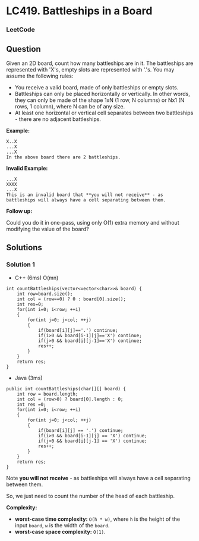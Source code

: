 # LC419. Battleships in a Board

### LeetCode

## Question

Given an 2D board, count how many battleships are in it. The battleships are represented with 'X's, empty slots are represented with '.'s. You may assume the following rules:

* You receive a valid board, made of only battleships or empty slots.
* Battleships can only be placed horizontally or vertically. In other words, they can only be made of the shape 1xN (1 row, N columns) or Nx1 (N rows, 1 column), where N can be of any size.
* At least one horizontal or vertical cell separates between two battleships - there are no adjacent battleships.

**Example:**

```
X..X
...X
...X
In the above board there are 2 battleships.
```

**Invalid Example:**
```
...X
XXXX
...X
This is an invalid board that **you will not receive** - as battleships will always have a cell separating between them.
```

**Follow up:**

Could you do it in one-pass, using only O(1) extra memory and without modifying the value of the board?

## Solutions

### Solution 1

* C++ (6ms) O(mn)
```
int countBattleships(vector<vector<char>>& board) {
    int row=board.size();
    int col = (row==0) ? 0 : board[0].size();
    int res=0;
    for(int i=0; i<row; ++i)
    {
        for(int j=0; j<col; ++j)
        {
            if(board[i][j]=='.') continue;
            if(i>0 && board[i-1][j]=='X') continue;
            if(j>0 && board[i][j-1]=='X') continue;
            res++;
        }
    }
    return res;
}
```

* Java (3ms)
```
public int countBattleships(char[][] board) {
    int row = board.length;
    int col = (row>0) ? board[0].length : 0;
    int res =0;
    for(int i=0; i<row; ++i)
    {
        for(int j=0; j<col; ++j)
        {
            if(board[i][j] == '.') continue;
            if(i>0 && board[i-1][j] == 'X') continue;
            if(j>0 && board[i][j-1] == 'X') continue;
            res++;
        }
    }
    return res;
}
```

Note **you will not receive** - as battleships will always have a cell separating between them.

So, we just need to count the number of the head of each battleship.

**Complexity:**

* **worst-case time complexity:** `O(h * w)`, where `h` is the height of the input `board`, `w` is the width of the `board`.
* **worst-case space complexity:** `O(1)`.

